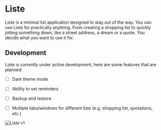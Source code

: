# Liste
Liste is a minimal list application designed to stay out of the way. You can use Liste for practically anything. From creating a shopping list to quickly jotting something down, like a street address, a dream or a quote. You decide what you want to use it for.
 

## Development
Liste is currently under active development, here are some features that are planned:

- [ ] Dark theme mode
- [ ] Ability to set reminders
- [ ] Backup and restore
- [ ] Multiple tabs/windows for different lists (e.g. shopping list, quotations, etc.)


![Liste v1](https://raw.githubusercontent.com/digiberk/liste/master/screenshots/liste-upgraded.png)